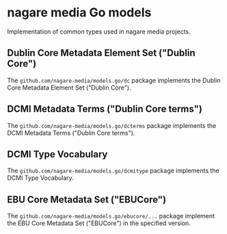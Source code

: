 # nagare media Go models

Implementation of common types used in nagare media projects.

## Dublin Core Metadata Element Set ("Dublin Core")

The `github.com/nagare-media/models.go/dc` package implements the Dublin Core Metadata Element Set ("Dublin Core").

## DCMI Metadata Terms ("Dublin Core terms")

The `github.com/nagare-media/models.go/dcterms` package implements the DCMI Metadata Terms ("Dublin Core terms").

## DCMI Type Vocabulary

The `github.com/nagare-media/models.go/dcmitype` package implements the DCMI Type Vocabulary.

## EBU Core Metadata Set ("EBUCore")

The `github.com/nagare-media/models.go/ebucore/...` package implement the EBU Core Metadata Set ("EBUCore") in the
specified version.
